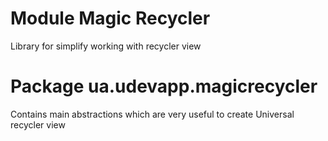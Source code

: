 # Module Magic Recycler

Library for simplify working with recycler view

# Package ua.udevapp.magicrecycler

Contains main abstractions which are very useful to create Universal recycler view 